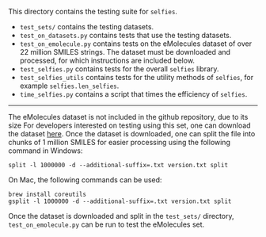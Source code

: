 This directory contains the testing suite for ``selfies``. 
 * ``test_sets/`` contains the testing datasets.
 * ``test_on_datasets.py`` contains tests that use the testing datasets.
 * ``test_on_emolecule.py`` contains tests on the eMolecules dataset of over 22 million SMILES strings. The dataset must be downloaded and processed, for which instructions are included below.
 * ``test_selfies.py`` contains tests for the overall ``selfies`` library. 
 * ``test_selfies_utils`` contains tests for the utility methods 
    of ``selfies``, for example ``selfies.len_selfies``.
 * ``time_selfies.py`` contains a script that times the efficiency of 
    ``selfies``.

---

The eMolecules dataset is not included in the github repository, due to its size
For developers interested on testing using this set, one can download the 
dataset [here](https://www.emolecules.com/info/plus/download-database). 
Once the dataset is downloaded, one can split the file into chunks of 1 
million SMILES for easier processing using the following command in Windows:

```
split -l 1000000 -d --additional-suffix=.txt version.txt split
```

On Mac, the following commands can be used:
```
brew install coreutils
gsplit -l 1000000 -d --additional-suffix=.txt version.txt split
```

Once the dataset is downloaded and split in the `test_sets/` directory,
 `test_on_emolecule.py` can be run to test the eMolecules set. 

